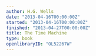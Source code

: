 ```yaml
---
author: H.G. Wells
date: "2013-04-16T00:00:00Z"
started: "2013-04-16T00:00:00Z"
finished: "2013-04-27T00:00:00Z"
title: The Time Machine
type: book
openlibraryID: "OL52267W"
---
```

